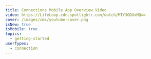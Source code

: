 ```yaml
---
title: Connections Mobile App Overview Video
video: https://LifeLoop.cdn.spotlightr.com/watch/MTY3ODUxMQ==
cover: /images/cms/youtube-cover.png
isNew: true
isMobile: true
topics:
  - getting-started
userTypes:
  - connection
---
```

